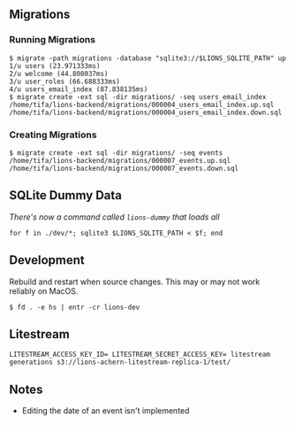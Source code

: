 ## Migrations

### Running Migrations

```shell
$ migrate -path migrations -database "sqlite3://$LIONS_SQLITE_PATH" up
1/u users (23.971333ms)
2/u welcome (44.808037ms)
3/u user_roles (66.688333ms)
4/u users_email_index (87.838135ms)
$ migrate create -ext sql -dir migrations/ -seq users_email_index
/home/tifa/lions-backend/migrations/000004_users_email_index.up.sql
/home/tifa/lions-backend/migrations/000004_users_email_index.down.sql
```

### Creating Migrations

```
$ migrate create -ext sql -dir migrations/ -seq events
/home/tifa/lions-backend/migrations/000007_events.up.sql
/home/tifa/lions-backend/migrations/000007_events.down.sql
```

## SQLite Dummy Data

*There's now a command called `lions-dummy` that loads all*

```shell
for f in ./dev/*; sqlite3 $LIONS_SQLITE_PATH < $f; end
```

## Development

Rebuild and restart when source changes. This may or may not work reliably on MacOS.

```shell
$ fd . -e hs | entr -cr lions-dev
```

## Litestream

```shell
LITESTREAM_ACCESS_KEY_ID= LITESTREAM_SECRET_ACCESS_KEY= litestream generations s3://lions-achern-litestream-replica-1/test/
```

## Notes

- Editing the date of an event isn't implemented
